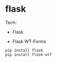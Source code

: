 # flask

Tech:

* Flask

* Flask WT-Forms

```
pip install flask
pip install flask-wtf
```

<!-- https://www.youtube.com/watch?v=UIJKdCIEXUQ -->